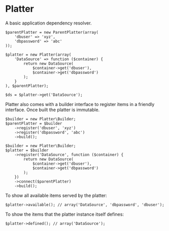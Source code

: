 # Platter

A basic application dependency resolver.

	$parentPlatter = new ParentPlatter(array(
		'dbuser' => 'xyz',
		'dbpassword' => 'abc'
	));

	$platter = new Platter(array(
		'DataSource' => function ($container) {
			return new DataSource(
				$container->get('dbuser'),
				$container->get('dbpassword')
			);
		}
	), $parentPlatter);

	$ds = $platter->get('DataSource');

Platter also comes with a builder interface to register
items in a friendly interface. Once built the platter
is immutable.

	$builder = new Platter\Builder;
	$parentPlatter = $builder
		->register('dbuser', 'xyz')
		->register('dbpassword', 'abc')
		->build();

	$builder = new Platter\Builder;
	$platter = $builder
		->register('DataSource', function ($container) {
			return new DataSource(
				$container->get('dbuser'),
				$container->get('dbpassword')
			);
		})
		->connect($parentPlatter)
		->build();

To show all available items served by the platter:

	$platter->available(); // array('DataSource', 'dbpassword', 'dbuser');

To show the items that the platter instance itself defines:

	$platter->defined(); // array('DataSource');